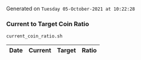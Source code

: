 Generated on `Tuesday 05-October-2021 at 10:22:28`

### Current to Target Coin Ratio
`current_coin_ratio.sh`

Date|Current|Target|Ratio
---|---|---|---
